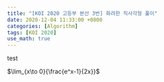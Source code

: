 ```yaml
---
title: "[KOI 2020 고등부 본선 3번] 화려한 직사각형 풀이"
date: 2020-12-04 11:33:00 +0800
categories: [Algorithm]
tags: [KOI 2020]
use_math: true
---
```




test

$\lim_{x\to 0}{\frac{e^x-1}{2x}}$
